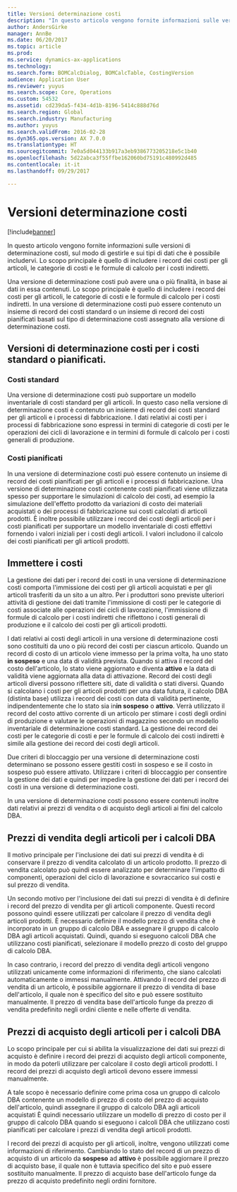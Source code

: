 ```yaml
---
title: Versioni determinazione costi
description: "In questo articolo vengono fornite informazioni sulle versioni di determinazione costi, sul modo di gestirle e sui tipi di dati che è possibile includervi. Lo scopo principale è quello di includere i record dei costi per gli articoli, le categorie di costi e le formule di calcolo per i costi indiretti."
author: AndersGirke
manager: AnnBe
ms.date: 06/20/2017
ms.topic: article
ms.prod: 
ms.service: dynamics-ax-applications
ms.technology: 
ms.search.form: BOMCalcDialog, BOMCalcTable, CostingVersion
audience: Application User
ms.reviewer: yuyus
ms.search.scope: Core, Operations
ms.custom: 54532
ms.assetid: cd239da5-f434-4d1b-8196-5414c888d76d
ms.search.region: Global
ms.search.industry: Manufacturing
ms.author: yuyus
ms.search.validFrom: 2016-02-28
ms.dyn365.ops.version: AX 7.0.0
ms.translationtype: HT
ms.sourcegitcommit: 7e0a5d044133b917a3eb9386773205218e5c1b40
ms.openlocfilehash: 5d22abca3f55ffbe162060bd75191c480992d485
ms.contentlocale: it-it
ms.lasthandoff: 09/29/2017

---
```


# <a name="costing-versions"></a>Versioni determinazione costi

[!include[banner](../includes/banner.md)]


In questo articolo vengono fornite informazioni sulle versioni di determinazione costi, sul modo di gestirle e sui tipi di dati che è possibile includervi. Lo scopo principale è quello di includere i record dei costi per gli articoli, le categorie di costi e le formule di calcolo per i costi indiretti.

Una versione di determinazione costi può avere una o più finalità, in base ai dati in essa contenuti. Lo scopo principale è quello di includere i record dei costi per gli articoli, le categorie di costi e le formule di calcolo per i costi indiretti. In una versione di determinazione costi può essere contenuto un insieme di record dei costi standard o un insieme di record dei costi pianificati basati sul tipo di determinazione costi assegnato alla versione di determinazione costi.

## <a name="costing-versions-for-standard-or-planned-costs"></a>Versioni di determinazione costi per i costi standard o pianificati.
### <a name="standard-costs"></a>Costi standard

Una versione di determinazione costi può supportare un modello inventariale di costi standard per gli articoli. In questo caso nella versione di determinazione costi è contenuto un insieme di record dei costi standard per gli articoli e i processi di fabbricazione. I dati relativi ai costi per i processi di fabbricazione sono espressi in termini di categorie di costi per le operazioni dei cicli di lavorazione e in termini di formule di calcolo per i costi generali di produzione.

### <a name="planned-costs"></a>Costi pianificati

In una versione di determinazione costi può essere contenuto un insieme di record dei costi pianificati per gli articoli e i processi di fabbricazione. Una versione di determinazione costi contenente costi pianificati viene utilizzata spesso per supportare le simulazioni di calcolo dei costi, ad esempio la simulazione dell'effetto prodotto da variazioni di costo dei materiali acquistati o dei processi di fabbricazione sui costi calcolati di articoli prodotti. È inoltre possibile utilizzare i record dei costi degli articoli per i costi pianificati per supportare un modello inventariale di costi effettivi fornendo i valori iniziali per i costi degli articoli. I valori includono il calcolo dei costi pianificati per gli articoli prodotti.

## <a name="entering-costs"></a>Immettere i costi
La gestione dei dati per i record dei costi in una versione di determinazione costi comporta l'immissione dei costi per gli articoli acquistati e per gli articoli trasferiti da un sito a un altro. Per i produttori sono previste ulteriori attività di gestione dei dati tramite l'immissione di costi per le categorie di costi associate alle operazioni dei cicli di lavorazione, l'immissione di formule di calcolo per i costi indiretti che riflettono i costi generali di produzione e il calcolo dei costi per gli articoli prodotti. 

I dati relativi ai costi degli articoli in una versione di determinazione costi sono costituiti da uno o più record dei costi per ciascun articolo. Quando un record di costo di un articolo viene immesso per la prima volta, ha uno stato **in sospeso** e una data di validità prevista. Quando si attiva il record del costo dell'articolo, lo stato viene aggiornato e diventa **attivo** e la data di validità viene aggiornata alla data di attivazione. Record dei costi degli articoli diversi possono riflettere siti, date di validità o stati diversi. Quando si calcolano i costi per gli articoli prodotti per una data futura, il calcolo DBA (distinta base) utilizza i record dei costi con data di validità pertinente, indipendentemente che lo stato sia in**in sospeso** o **attivo**. Verrà utilizzato il record del costo attivo corrente di un articolo per stimare i costi degli ordini di produzione e valutare le operazioni di magazzino secondo un modello inventariale di determinazione costi standard. La gestione dei record dei costi per le categorie di costi e per le formule di calcolo dei costi indiretti è simile alla gestione dei record dei costi degli articoli. 

Due criteri di bloccaggio per una versione di determinazione costi determinano se possono essere gestiti costi in sospeso e se il costo in sospeso può essere attivato. Utilizzare i criteri di bloccaggio per consentire la gestione dei dati e quindi per impedire la gestione dei dati per i record dei costi in una versione di determinazione costi. 

In una versione di determinazione costi possono essere contenuti inoltre dati relativi ai prezzi di vendita o di acquisto degli articoli ai fini del calcolo DBA.

## <a name="item-sales-prices-for-bom-calculations"></a>Prezzi di vendita degli articoli per i calcoli DBA
Il motivo principale per l'inclusione dei dati sui prezzi di vendita è di conservare il prezzo di vendita calcolato di un articolo prodotto. Il prezzo di vendita calcolato può quindi essere analizzato per determinare l'impatto di componenti, operazioni del ciclo di lavorazione e sovraccarico sui costi e sul prezzo di vendita. 

Un secondo motivo per l'inclusione dei dati sui prezzi di vendita è di definire i record del prezzo di vendita per gli articoli componente. Questi record possono quindi essere utilizzati per calcolare il prezzo di vendita degli articoli prodotti. È necessario definire il modello prezzo di vendita che è incorporato in un gruppo di calcolo DBA e assegnare il gruppo di calcolo DBA agli articoli acquistati. Quindi, quando si eseguono calcoli DBA che utilizzano costi pianificati, selezionare il modello prezzo di costo del gruppo di calcolo DBA. 

In caso contrario, i record del prezzo di vendita degli articoli vengono utilizzati unicamente come informazioni di riferimento, che siano calcolati automaticamente o immessi manualmente. Attivando il record del prezzo di vendita di un articolo, è possibile aggiornare il prezzo di vendita di base dell'articolo, il quale non è specifico del sito e può essere sostituito manualmente. Il prezzo di vendita base dell'articolo funge da prezzo di vendita predefinito negli ordini cliente e nelle offerte di vendita.

## <a name="item-purchase-prices-for-bom-calculations"></a>Prezzi di acquisto degli articoli per i calcoli DBA
Lo scopo principale per cui si abilita la visualizzazione dei dati sui prezzi di acquisto è definire i record dei prezzi di acquisto degli articoli componente, in modo da poterli utilizzare per calcolare il costo degli articoli prodotti. I record dei prezzi di acquisto degli articoli devono essere immessi manualmente. 

A tale scopo è necessario definire come prima cosa un gruppo di calcolo DBA contenente un modello di prezzo di costo del prezzo di acquisto dell'articolo, quindi assegnare il gruppo di calcolo DBA agli articoli acquistati È quindi necessario utilizzare un modello di prezzo di costo per il gruppo di calcolo DBA quando si eseguono i calcoli DBA che utilizzano costi pianificati per calcolare i prezzi di vendita degli articoli prodotti. 

I record dei prezzi di acquisto per gli articoli, inoltre, vengono utilizzati come informazioni di riferimento. Cambiando lo stato del record di un prezzo di acquisto di un articolo da **sospeso** ad **attivo** è possibile aggiornare il prezzo di acquisto base, il quale non è tuttavia specifico del sito e può essere sostituito manualmente. Il prezzo di acquisto base dell'articolo funge da prezzo di acquisto predefinito negli ordini fornitore.




